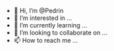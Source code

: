 - 👋 Hi, I’m @Pedrin
- 👀 I’m interested in ...
- 🌱 I’m currently learning ...
- 💞️ I’m looking to collaborate on ...
- 📫 How to reach me ...

<!---
PedrinFoda/PedrinFoda is a ✨ special ✨ repository because its `README.md` (this file) appears on your GitHub profile.
You can click the Preview link to take a look at your changes.
--->

